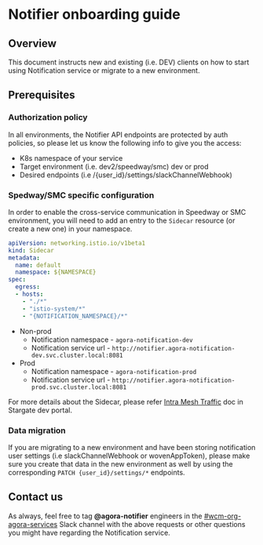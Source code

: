 # Notifier onboarding guide 

## Overview

This document instructs new and existing (i.e. DEV) clients on how to start using Notification service or migrate to a new environment.

## Prerequisites

### Authorization policy

In all environments, the Notifier API endpoints are protected by auth policies, so please let us know the following info to give you the access:

* K8s namespace of your service
* Target environment (i.e. dev2/speedway/smc) dev or prod
* Desired endpoints (i.e /{user_id}/settings/slackChannelWebhook)

### Spedway/SMC specific configuration

In order to enable the cross-service communication in Speedway or SMC environment, you will need to add an entry to the `Sidecar` resource (or create a new one) in your namespace.

```yaml
apiVersion: networking.istio.io/v1beta1
kind: Sidecar
metadata:
  name: default
  namespace: ${NAMESPACE}
spec:
  egress:
  - hosts:
    - "./*"
    - "istio-system/*"
    - "{NOTIFICATION_NAMESPACE}/*"
```

* Non-prod
   - Notification namespace - `agora-notification-dev`
   - Notification service url - `http://notifier.agora-notification-dev.svc.cluster.local:8081`
* Prod
   - Notification namespace - `agora-notification-prod`
   - Notification service url - `http://notifier.agora-notification-prod.svc.cluster.local:8081`

For more details about the Sidecar, please refer [Intra Mesh Traffic](https://portal.tmc-stargate.com/docs/default/Component/STARGATE-WELCOME-GUIDES/stargate-multicloud/documentation/features/service-mesh/intra-mesh-traffic/#examples) doc in Stargate dev portal.

### Data migration

If you are migrating to a new environment and have been storing notification user settings (i.e slackChannelWebhook or wovenAppToken), please make sure you create that data in the new environment as well by using the corresponding `PATCH {user_id}/settings/*` endpoints.

## Contact us

As always, feel free to tag **@agora-notifier** engineers in the [#wcm-org-agora-services](https://toyotaglobal.enterprise.slack.com/archives/C042AQ2TU4A) Slack channel with the above requests or other questions you might have regarding the Notification service.
